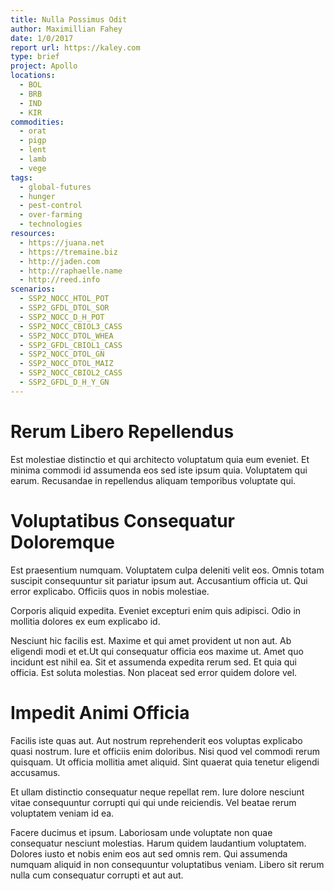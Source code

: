 ```yaml
---
title: Nulla Possimus Odit
author: Maximillian Fahey
date: 1/0/2017
report url: https://kaley.com
type: brief
project: Apollo
locations:
  - BOL
  - BRB
  - IND
  - KIR
commodities:
  - orat
  - pigp
  - lent
  - lamb
  - vege
tags:
  - global-futures
  - hunger
  - pest-control
  - over-farming
  - technologies
resources:
  - https://juana.net
  - https://tremaine.biz
  - http://jaden.com
  - http://raphaelle.name
  - http://reed.info
scenarios:
  - SSP2_NOCC_HTOL_POT
  - SSP2_GFDL_DTOL_SOR
  - SSP2_NOCC_D_H_POT
  - SSP2_NOCC_CBIOL3_CASS
  - SSP2_NOCC_DTOL_WHEA
  - SSP2_GFDL_CBIOL1_CASS
  - SSP2_NOCC_DTOL_GN
  - SSP2_NOCC_DTOL_MAIZ
  - SSP2_NOCC_CBIOL2_CASS
  - SSP2_GFDL_D_H_Y_GN
---
```

# Rerum Libero Repellendus
Est molestiae distinctio et qui architecto voluptatum quia eum eveniet. Et minima commodi id assumenda eos sed iste ipsum quia. Voluptatem qui earum. Recusandae in repellendus aliquam temporibus voluptate qui.

# Voluptatibus Consequatur Doloremque
Est praesentium numquam. Voluptatem culpa deleniti velit eos. Omnis totam suscipit consequuntur sit pariatur ipsum aut. Accusantium officia ut. Qui error explicabo. Officiis quos in nobis molestiae.
 Corporis aliquid expedita. Eveniet excepturi enim quis adipisci. Odio in mollitia dolores ex eum explicabo id.
 Nesciunt hic facilis est. Maxime et qui amet provident ut non aut. Ab eligendi modi et et.Ut qui consequatur officia eos maxime ut. Amet quo incidunt est nihil ea. Sit et assumenda expedita rerum sed. Et quia qui officia. Est soluta molestias. Non placeat sed error quidem dolore vel.

# Impedit Animi Officia
Facilis iste quas aut. Aut nostrum reprehenderit eos voluptas explicabo quasi nostrum. Iure et officiis enim doloribus. Nisi quod vel commodi rerum quisquam. Ut officia mollitia amet aliquid. Sint quaerat quia tenetur eligendi accusamus.
 Et ullam distinctio consequatur neque repellat rem. Iure dolore nesciunt vitae consequuntur corrupti qui qui unde reiciendis. Vel beatae rerum voluptatem veniam id ea.
 Facere ducimus et ipsum. Laboriosam unde voluptate non quae consequatur nesciunt molestias. Harum quidem laudantium voluptatem. Dolores iusto et nobis enim eos aut sed omnis rem. Qui assumenda numquam aliquid in non consequuntur voluptatibus veniam. Libero sit rerum nulla cum consequatur corrupti et aut aut.
